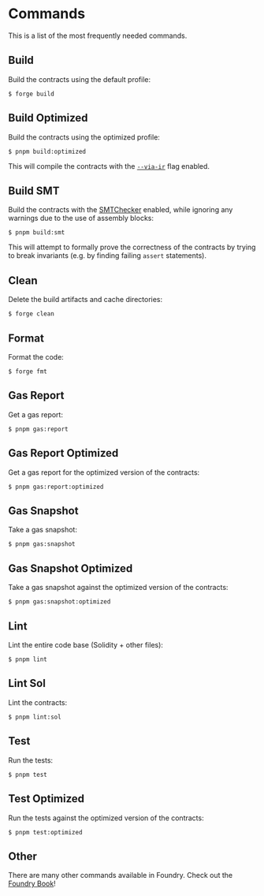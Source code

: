 # Commands

This is a list of the most frequently needed commands.

## Build

Build the contracts using the default profile:

```shell
$ forge build
```

## Build Optimized

Build the contracts using the optimized profile:

```shell
$ pnpm build:optimized
```

This will compile the contracts with the [`--via-ir`](./Tests.md#via-ir) flag enabled.

## Build SMT

Build the contracts with the [SMTChecker](https://docs.soliditylang.org/en/v0.8.18/smtchecker.html) enabled, while
ignoring any warnings due to the use of assembly blocks:

```shell
$ pnpm build:smt
```

This will attempt to formally prove the correctness of the contracts by trying to break invariants (e.g. by finding
failing `assert` statements).

## Clean

Delete the build artifacts and cache directories:

```shell
$ forge clean
```

## Format

Format the code:

```shell
$ forge fmt
```

## Gas Report

Get a gas report:

```shell
$ pnpm gas:report
```

## Gas Report Optimized

Get a gas report for the optimized version of the contracts:

```shell
$ pnpm gas:report:optimized
```

## Gas Snapshot

Take a gas snapshot:

```shell
$ pnpm gas:snapshot
```

## Gas Snapshot Optimized

Take a gas snapshot against the optimized version of the contracts:

```shell
$ pnpm gas:snapshot:optimized
```

## Lint

Lint the entire code base (Solidity + other files):

```shell
$ pnpm lint
```

## Lint Sol

Lint the contracts:

```shell
$ pnpm lint:sol
```

## Test

Run the tests:

```shell
$ pnpm test
```

## Test Optimized

Run the tests against the optimized version of the contracts:

```shell
$ pnpm test:optimized
```

## Other

There are many other commands available in Foundry. Check out the [Foundry Book](https://book.getfoundry.sh/)!
